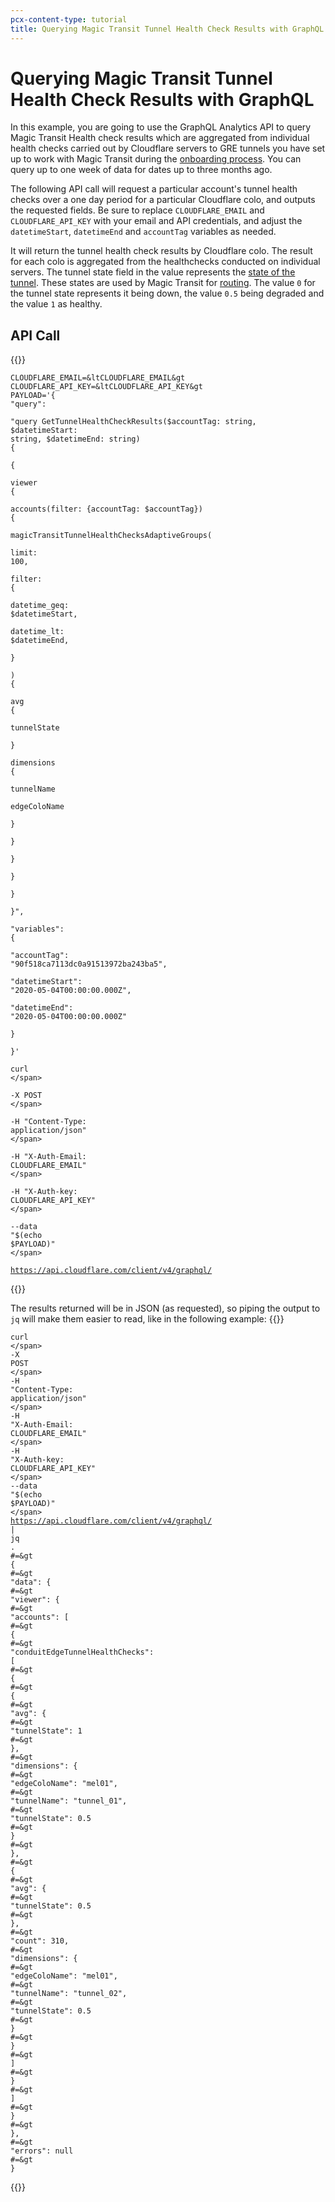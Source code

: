 ```yaml
---
pcx-content-type: tutorial
title: Querying Magic Transit Tunnel Health Check Results with GraphQL
---
```


# Querying Magic Transit Tunnel Health Check Results with GraphQL

In this example, you are going to use the GraphQL Analytics API to query Magic Transit Health check results which are aggregated from individual health checks carried out by Cloudflare servers to GRE tunnels you have set up to work with Magic Transit during the [onboarding process](/magic-transit/get-started/). You can query up to one week of data for dates up to three months ago.

The following API call will request a particular account's tunnel health checks over a one day period for a particular Cloudflare colo, and outputs the requested fields. Be sure to replace `CLOUDFLARE_EMAIL` and `CLOUDFLARE_API_KEY` with your email and API credentials, and adjust the `datetimeStart`, `datetimeEnd` and `accountTag` variables as needed.

It will return the tunnel health check results by Cloudflare colo. The result for each colo is aggregated from the healthchecks conducted on individual servers. The tunnel state field in the value represents the [state of the tunnel](/magic-transit/about/health-checks/#tunnel-health-checks). These states are used by Magic Transit for [routing](/magic-transit/about/health-checks/#tunnel-health-checks). The value `0` for the tunnel state represents it being down, the value `0.5` being degraded and the value `1` as healthy.

## API Call
{{<raw>}}<pre class="CodeBlock CodeBlock-with-rows CodeBlock-scrolls-horizontally CodeBlock-is-light-in-light-theme CodeBlock--language-bash" language="bash"><code><span class="CodeBlock--rows"><span class="CodeBlock--rows-content"><span class="CodeBlock--row"><span class="CodeBlock--row-indicator"></span><div class="CodeBlock--row-content"><span class="CodeBlock--token-assign-left CodeBlock--token-variable">CLOUDFLARE_EMAIL</span><span class="CodeBlock--token-operator">=</span><span class="CodeBlock--token-operator">&lt</span><span class="CodeBlock--token-plain">CLOUDFLARE_EMAIL</span><span class="CodeBlock--token-operator">&gt</span><span class="CodeBlock--token-plain">
</span></div></span><span class="CodeBlock--row"><span class="CodeBlock--row-indicator"></span><div class="CodeBlock--row-content"><span class="CodeBlock--token-assign-left CodeBlock--token-variable">CLOUDFLARE_API_KEY</span><span class="CodeBlock--token-operator">=</span><span class="CodeBlock--token-operator">&lt</span><span class="CodeBlock--token-plain">CLOUDFLARE_API_KEY</span><span class="CodeBlock--token-operator">&gt</span><span class="CodeBlock--token-plain">
</span></div></span><span class="CodeBlock--row"><span class="CodeBlock--row-indicator"></span><div class="CodeBlock--row-content"><span class="CodeBlock--token-assign-left CodeBlock--token-variable">PAYLOAD</span><span class="CodeBlock--token-operator">=</span><span class="CodeBlock--token-string">'{ &quot;query&quot;:</span></div></span><span class="CodeBlock--row"><span class="CodeBlock--row-indicator"></span><div class="CodeBlock--row-content"><span class="CodeBlock--token-string">  &quot;query GetTunnelHealthCheckResults($accountTag: string, $datetimeStart: string, $datetimeEnd: string) {</span></div></span><span class="CodeBlock--row"><span class="CodeBlock--row-indicator"></span><div class="CodeBlock--row-content"><span class="CodeBlock--token-string">    {</span></div></span><span class="CodeBlock--row"><span class="CodeBlock--row-indicator"></span><div class="CodeBlock--row-content"><span class="CodeBlock--token-string">      viewer {</span></div></span><span class="CodeBlock--row"><span class="CodeBlock--row-indicator"></span><div class="CodeBlock--row-content"><span class="CodeBlock--token-string">        accounts(filter: {accountTag: $accountTag}) {</span></div></span><span class="CodeBlock--row"><span class="CodeBlock--row-indicator"></span><div class="CodeBlock--row-content"><span class="CodeBlock--token-string">          magicTransitTunnelHealthChecksAdaptiveGroups(</span></div></span><span class="CodeBlock--row"><span class="CodeBlock--row-indicator"></span><div class="CodeBlock--row-content"><span class="CodeBlock--token-string">            limit: 100,</span></div></span><span class="CodeBlock--row"><span class="CodeBlock--row-indicator"></span><div class="CodeBlock--row-content"><span class="CodeBlock--token-string">            filter: {</span></div></span><span class="CodeBlock--row"><span class="CodeBlock--row-indicator"></span><div class="CodeBlock--row-content"><span class="CodeBlock--token-string">              datetime_geq: $datetimeStart,</span></div></span><span class="CodeBlock--row"><span class="CodeBlock--row-indicator"></span><div class="CodeBlock--row-content"><span class="CodeBlock--token-string">              datetime_lt:  $datetimeEnd,</span></div></span><span class="CodeBlock--row"><span class="CodeBlock--row-indicator"></span><div class="CodeBlock--row-content"><span class="CodeBlock--token-string">            }</span></div></span><span class="CodeBlock--row"><span class="CodeBlock--row-indicator"></span><div class="CodeBlock--row-content"><span class="CodeBlock--token-string">          ) {</span></div></span><span class="CodeBlock--row"><span class="CodeBlock--row-indicator"></span><div class="CodeBlock--row-content"><span class="CodeBlock--token-string">            avg {</span></div></span><span class="CodeBlock--row"><span class="CodeBlock--row-indicator"></span><div class="CodeBlock--row-content"><span class="CodeBlock--token-string">              tunnelState</span></div></span><span class="CodeBlock--row"><span class="CodeBlock--row-indicator"></span><div class="CodeBlock--row-content"><span class="CodeBlock--token-string">            }</span></div></span><span class="CodeBlock--row"><span class="CodeBlock--row-indicator"></span><div class="CodeBlock--row-content"><span class="CodeBlock--token-string">            dimensions {</span></div></span><span class="CodeBlock--row"><span class="CodeBlock--row-indicator"></span><div class="CodeBlock--row-content"><span class="CodeBlock--token-string">              tunnelName</span></div></span><span class="CodeBlock--row"><span class="CodeBlock--row-indicator"></span><div class="CodeBlock--row-content"><span class="CodeBlock--token-string">              edgeColoName</span></div></span><span class="CodeBlock--row"><span class="CodeBlock--row-indicator"></span><div class="CodeBlock--row-content"><span class="CodeBlock--token-string">            }</span></div></span><span class="CodeBlock--row"><span class="CodeBlock--row-indicator"></span><div class="CodeBlock--row-content"><span class="CodeBlock--token-string">          }</span></div></span><span class="CodeBlock--row"><span class="CodeBlock--row-indicator"></span><div class="CodeBlock--row-content"><span class="CodeBlock--token-string">        }</span></div></span><span class="CodeBlock--row"><span class="CodeBlock--row-indicator"></span><div class="CodeBlock--row-content"><span class="CodeBlock--token-string">      }</span></div></span><span class="CodeBlock--row"><span class="CodeBlock--row-indicator"></span><div class="CodeBlock--row-content"><span class="CodeBlock--token-string">    }</span></div></span><span class="CodeBlock--row"><span class="CodeBlock--row-indicator"></span><div class="CodeBlock--row-content"><span class="CodeBlock--token-string">  }&quot;,</span></div></span><span class="CodeBlock--row"><span class="CodeBlock--row-indicator"></span><div class="CodeBlock--row-content"><span class="CodeBlock--token-string">    &quot;variables&quot;: {</span></div></span><span class="CodeBlock--row"><span class="CodeBlock--row-indicator"></span><div class="CodeBlock--row-content"><span class="CodeBlock--token-string">      &quot;accountTag&quot;: &quot;90f518ca7113dc0a91513972ba243ba5&quot;,</span></div></span><span class="CodeBlock--row"><span class="CodeBlock--row-indicator"></span><div class="CodeBlock--row-content"><span class="CodeBlock--token-string">      &quot;datetimeStart&quot;: &quot;2020-05-04T00:00:00.000Z&quot;,</span></div></span><span class="CodeBlock--row"><span class="CodeBlock--row-indicator"></span><div class="CodeBlock--row-content"><span class="CodeBlock--token-string">      &quot;datetimeEnd&quot;: &quot;2020-05-04T00:00:00.000Z&quot;</span></div></span><span class="CodeBlock--row"><span class="CodeBlock--row-indicator"></span><div class="CodeBlock--row-content"><span class="CodeBlock--token-string">    }</span></div></span><span class="CodeBlock--row"><span class="CodeBlock--row-indicator"></span><div class="CodeBlock--row-content"><span class="CodeBlock--token-string">  }'</span><span class="CodeBlock--token-plain">
</span></div></span><span class="CodeBlock--row"><span class="CodeBlock--row-indicator"></span><div class="CodeBlock--row-content"><span class="CodeBlock--token-plain">
</span></div></span><span class="CodeBlock--row"><span class="CodeBlock--row-indicator"></span><div class="CodeBlock--row-content"><span class="CodeBlock--token-function">curl</span><span class="CodeBlock--token-plain"> </span><span class="CodeBlock--token-punctuation">\</span></div></span><span class="CodeBlock--row"><span class="CodeBlock--row-indicator"></span><div class="CodeBlock--row-content"><span class="CodeBlock--token-plain">  -X POST </span><span class="CodeBlock--token-punctuation">\</span></div></span><span class="CodeBlock--row"><span class="CodeBlock--row-indicator"></span><div class="CodeBlock--row-content"><span class="CodeBlock--token-plain">  -H </span><span class="CodeBlock--token-string">&quot;Content-Type: application/json&quot;</span><span class="CodeBlock--token-plain"> </span><span class="CodeBlock--token-punctuation">\</span></div></span><span class="CodeBlock--row"><span class="CodeBlock--row-indicator"></span><div class="CodeBlock--row-content"><span class="CodeBlock--token-plain">  -H </span><span class="CodeBlock--token-string">&quot;X-Auth-Email: CLOUDFLARE_EMAIL&quot;</span><span class="CodeBlock--token-plain"> </span><span class="CodeBlock--token-punctuation">\</span></div></span><span class="CodeBlock--row"><span class="CodeBlock--row-indicator"></span><div class="CodeBlock--row-content"><span class="CodeBlock--token-plain">  -H </span><span class="CodeBlock--token-string">&quot;X-Auth-key: CLOUDFLARE_API_KEY&quot;</span><span class="CodeBlock--token-plain"> </span><span class="CodeBlock--token-punctuation">\</span></div></span><span class="CodeBlock--row"><span class="CodeBlock--row-indicator"></span><div class="CodeBlock--row-content"><span class="CodeBlock--token-plain">  --data </span><span class="CodeBlock--token-string">&quot;</span><span class="CodeBlock--token-string CodeBlock--token-variable CodeBlock--token-variable">$(</span><span class="CodeBlock--token-string CodeBlock--token-variable CodeBlock--token-builtin CodeBlock--token-class-name">echo</span><span class="CodeBlock--token-string CodeBlock--token-variable"> $PAYLOAD</span><span class="CodeBlock--token-string CodeBlock--token-variable CodeBlock--token-variable">)</span><span class="CodeBlock--token-string">&quot;</span><span class="CodeBlock--token-plain"> </span><span class="CodeBlock--token-punctuation">\</span></div></span><span class="CodeBlock--row"><span class="CodeBlock--row-indicator"></span><div class="CodeBlock--row-content"><span class="CodeBlock--token-plain">  https://api.cloudflare.com/client/v4/graphql/</span></div></span></span></span></code></pre>{{</raw>}}

The results returned will be in JSON (as requested), so piping the output to `jq` will make them easier to read, like in the following example:
{{<raw>}}<pre class="CodeBlock CodeBlock-with-rows CodeBlock-scrolls-horizontally CodeBlock-is-light-in-light-theme CodeBlock--language-bash" language="bash"><code><span class="CodeBlock--rows"><span class="CodeBlock--rows-content"><span class="CodeBlock--row"><span class="CodeBlock--row-indicator"></span><div class="CodeBlock--row-content"><span class="CodeBlock--token-function">curl</span><span class="CodeBlock--token-plain"> </span><span class="CodeBlock--token-punctuation">\</span></div></span><span class="CodeBlock--row"><span class="CodeBlock--row-indicator"></span><div class="CodeBlock--row-content"><span class="CodeBlock--token-plain">-X POST </span><span class="CodeBlock--token-punctuation">\</span></div></span><span class="CodeBlock--row"><span class="CodeBlock--row-indicator"></span><div class="CodeBlock--row-content"><span class="CodeBlock--token-plain">-H </span><span class="CodeBlock--token-string">&quot;Content-Type: application/json&quot;</span><span class="CodeBlock--token-plain"> </span><span class="CodeBlock--token-punctuation">\</span></div></span><span class="CodeBlock--row"><span class="CodeBlock--row-indicator"></span><div class="CodeBlock--row-content"><span class="CodeBlock--token-plain">-H </span><span class="CodeBlock--token-string">&quot;X-Auth-Email: CLOUDFLARE_EMAIL&quot;</span><span class="CodeBlock--token-plain"> </span><span class="CodeBlock--token-punctuation">\</span></div></span><span class="CodeBlock--row"><span class="CodeBlock--row-indicator"></span><div class="CodeBlock--row-content"><span class="CodeBlock--token-plain">-H </span><span class="CodeBlock--token-string">&quot;X-Auth-key: CLOUDFLARE_API_KEY&quot;</span><span class="CodeBlock--token-plain"> </span><span class="CodeBlock--token-punctuation">\</span></div></span><span class="CodeBlock--row"><span class="CodeBlock--row-indicator"></span><div class="CodeBlock--row-content"><span class="CodeBlock--token-plain">--data </span><span class="CodeBlock--token-string">&quot;</span><span class="CodeBlock--token-string CodeBlock--token-variable CodeBlock--token-variable">$(</span><span class="CodeBlock--token-string CodeBlock--token-variable CodeBlock--token-builtin CodeBlock--token-class-name">echo</span><span class="CodeBlock--token-string CodeBlock--token-variable"> $PAYLOAD</span><span class="CodeBlock--token-string CodeBlock--token-variable CodeBlock--token-variable">)</span><span class="CodeBlock--token-string">&quot;</span><span class="CodeBlock--token-plain"> </span><span class="CodeBlock--token-punctuation">\</span></div></span><span class="CodeBlock--row"><span class="CodeBlock--row-indicator"></span><div class="CodeBlock--row-content"><span class="CodeBlock--token-plain">https://api.cloudflare.com/client/v4/graphql/ </span><span class="CodeBlock--token-operator">|</span><span class="CodeBlock--token-plain"> jq </span><span class="CodeBlock--token-builtin CodeBlock--token-class-name">.</span><span class="CodeBlock--token-plain">
</span></div></span><span class="CodeBlock--row"><span class="CodeBlock--row-indicator"></span><div class="CodeBlock--row-content"><span class="CodeBlock--token-comment">#=&gt {</span><span class="CodeBlock--token-plain">
</span></div></span><span class="CodeBlock--row"><span class="CodeBlock--row-indicator"></span><div class="CodeBlock--row-content"><span class="CodeBlock--token-comment">#=&gt   &quot;data&quot;: {</span><span class="CodeBlock--token-plain">
</span></div></span><span class="CodeBlock--row"><span class="CodeBlock--row-indicator"></span><div class="CodeBlock--row-content"><span class="CodeBlock--token-comment">#=&gt     &quot;viewer&quot;: {</span><span class="CodeBlock--token-plain">
</span></div></span><span class="CodeBlock--row"><span class="CodeBlock--row-indicator"></span><div class="CodeBlock--row-content"><span class="CodeBlock--token-comment">#=&gt       &quot;accounts&quot;: [</span><span class="CodeBlock--token-plain">
</span></div></span><span class="CodeBlock--row"><span class="CodeBlock--row-indicator"></span><div class="CodeBlock--row-content"><span class="CodeBlock--token-comment">#=&gt         {</span><span class="CodeBlock--token-plain">
</span></div></span><span class="CodeBlock--row"><span class="CodeBlock--row-indicator"></span><div class="CodeBlock--row-content"><span class="CodeBlock--token-comment">#=&gt           &quot;conduitEdgeTunnelHealthChecks&quot;: [</span><span class="CodeBlock--token-plain">
</span></div></span><span class="CodeBlock--row"><span class="CodeBlock--row-indicator"></span><div class="CodeBlock--row-content"><span class="CodeBlock--token-comment">#=&gt             {</span><span class="CodeBlock--token-plain">
</span></div></span><span class="CodeBlock--row"><span class="CodeBlock--row-indicator"></span><div class="CodeBlock--row-content"><span class="CodeBlock--token-comment">#=&gt               {</span><span class="CodeBlock--token-plain">
</span></div></span><span class="CodeBlock--row"><span class="CodeBlock--row-indicator"></span><div class="CodeBlock--row-content"><span class="CodeBlock--token-comment">#=&gt                 &quot;avg&quot;: {</span><span class="CodeBlock--token-plain">
</span></div></span><span class="CodeBlock--row"><span class="CodeBlock--row-indicator"></span><div class="CodeBlock--row-content"><span class="CodeBlock--token-comment">#=&gt                   &quot;tunnelState&quot;: 1</span><span class="CodeBlock--token-plain">
</span></div></span><span class="CodeBlock--row"><span class="CodeBlock--row-indicator"></span><div class="CodeBlock--row-content"><span class="CodeBlock--token-comment">#=&gt                 },</span><span class="CodeBlock--token-plain">
</span></div></span><span class="CodeBlock--row"><span class="CodeBlock--row-indicator"></span><div class="CodeBlock--row-content"><span class="CodeBlock--token-comment">#=&gt                 &quot;dimensions&quot;: {</span><span class="CodeBlock--token-plain">
</span></div></span><span class="CodeBlock--row"><span class="CodeBlock--row-indicator"></span><div class="CodeBlock--row-content"><span class="CodeBlock--token-comment">#=&gt                   &quot;edgeColoName&quot;: &quot;mel01&quot;,</span><span class="CodeBlock--token-plain">
</span></div></span><span class="CodeBlock--row"><span class="CodeBlock--row-indicator"></span><div class="CodeBlock--row-content"><span class="CodeBlock--token-comment">#=&gt                   &quot;tunnelName&quot;: &quot;tunnel_01&quot;,</span><span class="CodeBlock--token-plain">
</span></div></span><span class="CodeBlock--row"><span class="CodeBlock--row-indicator"></span><div class="CodeBlock--row-content"><span class="CodeBlock--token-comment">#=&gt                   &quot;tunnelState&quot;: 0.5</span><span class="CodeBlock--token-plain">
</span></div></span><span class="CodeBlock--row"><span class="CodeBlock--row-indicator"></span><div class="CodeBlock--row-content"><span class="CodeBlock--token-comment">#=&gt                 }</span><span class="CodeBlock--token-plain">
</span></div></span><span class="CodeBlock--row"><span class="CodeBlock--row-indicator"></span><div class="CodeBlock--row-content"><span class="CodeBlock--token-comment">#=&gt               },</span><span class="CodeBlock--token-plain">
</span></div></span><span class="CodeBlock--row"><span class="CodeBlock--row-indicator"></span><div class="CodeBlock--row-content"><span class="CodeBlock--token-comment">#=&gt               {</span><span class="CodeBlock--token-plain">
</span></div></span><span class="CodeBlock--row"><span class="CodeBlock--row-indicator"></span><div class="CodeBlock--row-content"><span class="CodeBlock--token-comment">#=&gt                 &quot;avg&quot;: {</span><span class="CodeBlock--token-plain">
</span></div></span><span class="CodeBlock--row"><span class="CodeBlock--row-indicator"></span><div class="CodeBlock--row-content"><span class="CodeBlock--token-comment">#=&gt                   &quot;tunnelState&quot;: 0.5</span><span class="CodeBlock--token-plain">
</span></div></span><span class="CodeBlock--row"><span class="CodeBlock--row-indicator"></span><div class="CodeBlock--row-content"><span class="CodeBlock--token-comment">#=&gt                 },</span><span class="CodeBlock--token-plain">
</span></div></span><span class="CodeBlock--row"><span class="CodeBlock--row-indicator"></span><div class="CodeBlock--row-content"><span class="CodeBlock--token-comment">#=&gt                 &quot;count&quot;: 310,</span><span class="CodeBlock--token-plain">
</span></div></span><span class="CodeBlock--row"><span class="CodeBlock--row-indicator"></span><div class="CodeBlock--row-content"><span class="CodeBlock--token-comment">#=&gt                 &quot;dimensions&quot;: {</span><span class="CodeBlock--token-plain">
</span></div></span><span class="CodeBlock--row"><span class="CodeBlock--row-indicator"></span><div class="CodeBlock--row-content"><span class="CodeBlock--token-comment">#=&gt                   &quot;edgeColoName&quot;: &quot;mel01&quot;,</span><span class="CodeBlock--token-plain">
</span></div></span><span class="CodeBlock--row"><span class="CodeBlock--row-indicator"></span><div class="CodeBlock--row-content"><span class="CodeBlock--token-comment">#=&gt                   &quot;tunnelName&quot;: &quot;tunnel_02&quot;,</span><span class="CodeBlock--token-plain">
</span></div></span><span class="CodeBlock--row"><span class="CodeBlock--row-indicator"></span><div class="CodeBlock--row-content"><span class="CodeBlock--token-comment">#=&gt                   &quot;tunnelState&quot;: 0.5</span><span class="CodeBlock--token-plain">
</span></div></span><span class="CodeBlock--row"><span class="CodeBlock--row-indicator"></span><div class="CodeBlock--row-content"><span class="CodeBlock--token-comment">#=&gt                 }</span><span class="CodeBlock--token-plain">
</span></div></span><span class="CodeBlock--row"><span class="CodeBlock--row-indicator"></span><div class="CodeBlock--row-content"><span class="CodeBlock--token-comment">#=&gt               }</span><span class="CodeBlock--token-plain">
</span></div></span><span class="CodeBlock--row"><span class="CodeBlock--row-indicator"></span><div class="CodeBlock--row-content"><span class="CodeBlock--token-comment">#=&gt           ]</span><span class="CodeBlock--token-plain">
</span></div></span><span class="CodeBlock--row"><span class="CodeBlock--row-indicator"></span><div class="CodeBlock--row-content"><span class="CodeBlock--token-comment">#=&gt         }</span><span class="CodeBlock--token-plain">
</span></div></span><span class="CodeBlock--row"><span class="CodeBlock--row-indicator"></span><div class="CodeBlock--row-content"><span class="CodeBlock--token-comment">#=&gt       ]</span><span class="CodeBlock--token-plain">
</span></div></span><span class="CodeBlock--row"><span class="CodeBlock--row-indicator"></span><div class="CodeBlock--row-content"><span class="CodeBlock--token-comment">#=&gt     }</span><span class="CodeBlock--token-plain">
</span></div></span><span class="CodeBlock--row"><span class="CodeBlock--row-indicator"></span><div class="CodeBlock--row-content"><span class="CodeBlock--token-comment">#=&gt   },</span><span class="CodeBlock--token-plain">
</span></div></span><span class="CodeBlock--row"><span class="CodeBlock--row-indicator"></span><div class="CodeBlock--row-content"><span class="CodeBlock--token-comment">#=&gt   &quot;errors&quot;: null</span><span class="CodeBlock--token-plain">
</span></div></span><span class="CodeBlock--row"><span class="CodeBlock--row-indicator"></span><div class="CodeBlock--row-content"><span class="CodeBlock--token-comment">#=&gt }</span><span class="CodeBlock--token-plain">
</span></div></span></span></span></code></pre>{{</raw>}}
